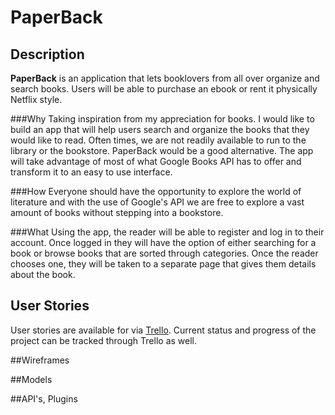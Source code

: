 # PaperBack

## Description
  **PaperBack** is an application that lets booklovers from all over organize and search books. Users will be able to purchase an ebook or rent it physically Netflix style.

###Why
Taking inspiration from my appreciation for books. I would like to build an app that will help users search and organize the books that they would like to read. Often times, we are not readily available to run to the library or the bookstore. PaperBack would be a good alternative. The app will take advantage of most of what Google Books API has to offer and transform it to an easy to use interface.

###How
Everyone should have the opportunity to explore the world of literature and with the use of Google's API we are free to explore a vast amount of books without stepping into a bookstore. 

###What
Using the app, the reader will be able to register and log in to their account. Once logged in they will have the option of either searching for a book or browse books that are sorted through categories. Once the reader chooses one, they will be taken to a separate page that gives them details about the book.
  
## User Stories
  User stories are available for via [Trello](https://trello.com/b/8JZGZAKY/paperback). Current status and progress of the project can be tracked through Trello as well.

##Wireframes

##Models

##API's, Plugins
